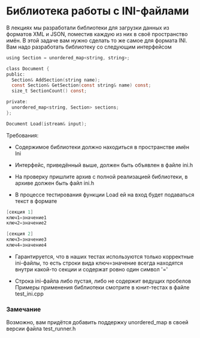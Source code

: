 # Библиотека работы с INI-файлами
В лекциях мы разработали библиотеки для загрузки данных из форматов XML и JSON, поместив каждую из них в своё пространство имён. В этой задаче вам нужно сделать то же самое для формата INI. Вам надо разработать библиотеку со следующим интерфейсом  
```objectivec
using Section = unordered_map<string, string>;

class Document {
public:
  Section& AddSection(string name);
  const Section& GetSection(const string& name) const;
  size_t SectionCount() const;

private:
  unordered_map<string, Section> sections;
};

Document Load(istream& input);
```
Требования:

 - Содержимое библиотеки должно находиться в пространстве имён Ini

 - Интерфейс, приведённый выше, должен быть объявлен в файле ini.h

 - На проверку пришлите архив с полной реализацией библиотеки, в архиве должен быть файл ini.h

 - В процессе тестирования функции Load ей на вход будет подаваться текст в формате

```objectivec
[секция 1]
ключ1=значение1
ключ2=значение2

[секция 2]
ключ3=значение3
ключ4=значение4
```
 - Гарантируется, что в наших тестах используются только корректные ini-файлы, то есть строки вида ключ=значение всегда находятся внутри какой-то секции и содержат ровно один символ '='

 - Строка ini-файла либо пустая, либо не содержит ведущих пробелов
Примеры применения библиотеки смотрите в юнит-тестах в файле test_ini.cpp

### Замечание ###
Возможно, вам придётся добавить поддержку unordered_map в своей версии файла test_runner.h

